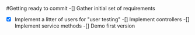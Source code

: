 #Getting ready to commit
-[] Gather initial set of requirements
-[X] Implement a litter of users for "user testing"
-[] Implement controllers
-[] Implement service methods
-[] Demo first version

